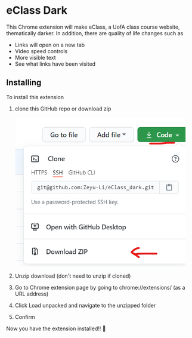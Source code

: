 # eClass Dark

This Chrome extension will make eClass, a UofA class course website, thematically darker. In addition, there are quality of life changes such as

* Links will open on a new tab
* Video speed controls
* More visible text
* See what links have been visited



## Installing

To install this extension

1. clone this GitHub repo or download zip

   ![download](images/download.png)

2. Unzip download (don't need to unzip if cloned)

3. Go to Chrome extension page by going to chrome://extensions/ (as a URL address)

4. Click Load unpacked and navigate to the unzipped folder

5. Confirm



Now you have the extension installed!! 🤩

